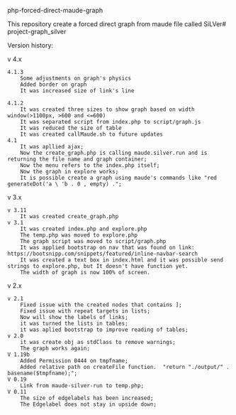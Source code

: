 php-forced-direct-maude-graph

This repository create a forced direct graph from maude file called SiLVer# project-graph_silver


Version history:

 v 4.x


    4.1.3  
        Some adjustments on graph's physics    
        Added border on graph  
        It was increased size of link's line  

    4.1.2  
        It was created three sizes to show graph based on width window(>1100px, >600 and <=600)  
        It was separated script from index.php to script/graph.js  
        It was reduced the size of table  
        It was created callMaude.sh to future updates  
    4.1  
        It was apllied ajax;  
        Now the create_graph.php is calling maude.silver.run and is returning the file name and graph container;  
        Now the menu refers to the index.php itself;  
        Now the graph in explore works;  
        It is possible create a graph using maude's commands like "red generateDot('a \ 'b . 0 , empty) .";  

 v 3.x  

    v 3.11  
        It was created create_graph.php  
    v 3.1
        It was created index.php and explore.php  
        The temp.php was moved to explore.php  
        The graph script was moved to script/graph.php  
        It was applied bootstrap on nav that was found on link: https://bootsnipp.com/snippets/featured/inline-navbar-search  
        It was created a text box in index.html and it was possible send strings to explore.php, but It doesn't have function yet.  
        The width of graph is now 100% of screen.   

v 2.x  

    v 2.1
        Fixed issue with the created nodes that contains ];  
        Fixed issue with repeat targets in lists;  
        Now will show the labels of links;  
        it was turned the lists in tables;  
        it was aplied bootstrap to improve reading of tables;  
    v 2.0
        it was create obj as stdClass to remove warnings;  
        The graph works again;  
    V 1.19b
        Added Permission 0444 on tmpfname;  
        Added relative path on createFile function.  "return "./output/" . basename($tmpfname);";  
    V 0.19
        Link from maude-silver-run to temp.php;  
    V 0.11
        The size of edgelabels has been increased;  
        The Edgelabel does not stay in upside down;  